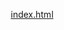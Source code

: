[index.html](https://github.com/user-attachments/files/22407939/index.html)

<!DOCTYPE html>
<html lang="id">
<head>
    <meta charset="UTF-8">
    <meta name="viewport" content="width=device-width, initial-scale=1.0">
    <title>Muhammad Baydho - Portfolio</title>
    <link rel="stylesheet" href="https://cdnjs.cloudflare.com/ajax/libs/font-awesome/6.5.0/css/all.min.css">
    <style>
        * {
            margin: 0;
            padding: 0;
            box-sizing: border-box;
        }

        body {
            font-family: 'Inter', -apple-system, BlinkMacSystemFont, sans-serif;
            line-height: 1.6;
            overflow-x: hidden;
            background: #0a0a0a;
            color: white;
        }

        /* Animated Background */
        .bg-container {
            position: fixed;
            top: 0;
            left: 0;
            width: 100%;
            height: 100%;
            z-index: -1;
            background: linear-gradient(-45deg, #667eea, #764ba2, #f093fb, #f5576c, #4facfe, #00f2fe);
            background-size: 400% 400%;
            animation: gradientShift 20s ease infinite;
        }

        @keyframes gradientShift {
            0% { background-position: 0% 50%; }
            50% { background-position: 100% 50%; }
            100% { background-position: 0% 50%; }
        }

        /* Glassmorphism overlay */
        .glass-overlay {
            position: fixed;
            top: 0;
            left: 0;
            width: 100%;
            height: 100%;
            background: rgba(0, 0, 0, 0.3);
            backdrop-filter: blur(2px);
            z-index: -1;
        }

        /* Floating particles */
        .particle {
            position: absolute;
            width: 6px;
            height: 6px;
            background: rgba(255, 255, 255, 0.6);
            border-radius: 50%;
            pointer-events: none;
            animation: float-particle 15s linear infinite;
        }

        @keyframes float-particle {
            0% {
                transform: translateY(100vh) translateX(0px) rotate(0deg);
                opacity: 0;
            }
            10% { opacity: 1; }
            90% { opacity: 1; }
            100% {
                transform: translateY(-100px) translateX(100px) rotate(360deg);
                opacity: 0;
            }
        }

        /* Navigation */
        nav {
            position: fixed;
            top: 0;
            width: 100%;
            padding: 20px 50px;
            background: rgba(255, 255, 255, 0.1);
            backdrop-filter: blur(20px);
            border-bottom: 1px solid rgba(255, 255, 255, 0.1);
            z-index: 1000;
            transition: all 0.3s ease;
        }

        nav.scrolled {
            background: rgba(0, 0, 0, 0.2);
            backdrop-filter: blur(30px);
        }

        .nav-container {
            display: flex;
            justify-content: space-between;
            align-items: center;
            max-width: 1200px;
            margin: 0 auto;
        }

        .logo {
            font-size: 1.5rem;
            font-weight: bold;
            background: linear-gradient(45deg, #ff6b6b, #4ecdc4);
            -webkit-background-clip: text;
            -webkit-text-fill-color: transparent;
            background-clip: text;
        }

        .nav-links {
            display: flex;
            gap: 30px;
            list-style: none;
        }

        .nav-links a {
            color: white;
            text-decoration: none;
            font-weight: 500;
            transition: all 0.3s ease;
            position: relative;
        }

        .nav-links a::after {
            content: '';
            position: absolute;
            bottom: -5px;
            left: 0;
            width: 0;
            height: 2px;
            background: linear-gradient(45deg, #ff6b6b, #4ecdc4);
            transition: width 0.3s ease;
        }

        .nav-links a:hover::after {
            width: 100%;
        }

        /* Hero Section */
        .hero {
            min-height: 100vh;
            display: flex;
            align-items: center;
            justify-content: center;
            text-align: center;
            padding: 0 20px;
            position: relative;
        }

        .hero-content {
            max-width: 800px;
            z-index: 2;
        }

        .profile-container {
            position: relative;
            display: inline-block;
            margin-bottom: 30px;
        }

        .profile-pic {
            width: 200px;
            height: 200px;
            border-radius: 50%;
            object-fit: cover;
            border: 4px solid rgba(255, 255, 255, 0.3);
            backdrop-filter: blur(20px);
            transition: all 0.5s ease;
            animation: profileFloat 6s ease-in-out infinite;
        }

        @keyframes profileFloat {
            0%, 100% { transform: translateY(0px) rotate(0deg); }
            50% { transform: translateY(-20px) rotate(5deg); }
        }

        .profile-pic:hover {
            transform: scale(1.1);
            border-color: rgba(255, 255, 255, 0.6);
            box-shadow: 0 20px 40px rgba(0, 0, 0, 0.3);
        }

        .hero h1 {
            font-size: 3.5rem;
            font-weight: 700;
            margin-bottom: 20px;
            background: linear-gradient(45deg, #ff6b6b, #4ecdc4, #45b7d1);
            -webkit-background-clip: text;
            -webkit-text-fill-color: transparent;
            background-clip: text;
            animation: titleSlide 1s ease-out;
        }

        @keyframes titleSlide {
            0% {
                opacity: 0;
                transform: translateY(-50px);
            }
            100% {
                opacity: 1;
                transform: translateY(0);
            }
        }

        .hero p {
            font-size: 1.3rem;
            color: rgba(255, 255, 255, 0.8);
            margin-bottom: 30px;
            animation: fadeIn 1s ease-out 0.5s both;
        }

        @keyframes fadeIn {
            0% { opacity: 0; transform: translateY(30px); }
            100% { opacity: 1; transform: translateY(0); }
        }

        .typing-text {
            font-size: 1.5rem;
            color: #4ecdc4;
            margin-bottom: 40px;
            height: 2rem;
        }

        /* Sections */
        section {
            padding: 100px 50px;
            max-width: 1200px;
            margin: 0 auto;
            position: relative;
        }

        .section-title {
            font-size: 2.5rem;
            text-align: center;
            margin-bottom: 50px;
            background: linear-gradient(45deg, #ff6b6b, #4ecdc4);
            -webkit-background-clip: text;
            -webkit-text-fill-color: transparent;
            background-clip: text;
        }

        .glass-card {
            background: rgba(255, 255, 255, 0.1);
            backdrop-filter: blur(20px);
            border: 1px solid rgba(255, 255, 255, 0.2);
            border-radius: 20px;
            padding: 40px;
            margin: 30px 0;
            transition: all 0.3s ease;
            transform: translateY(20px);
            opacity: 0;
        }

        .glass-card.visible {
            transform: translateY(0);
            opacity: 1;
        }

        .glass-card:hover {
            transform: translateY(-10px);
            box-shadow: 0 30px 60px rgba(0, 0, 0, 0.3);
            background: rgba(255, 255, 255, 0.15);
        }

        /* Skills Grid */
        .skills-grid {
            display: grid;
            grid-template-columns: repeat(auto-fit, minmax(250px, 1fr));
            gap: 30px;
            margin-top: 50px;
        }

        .skill-item {
            text-align: center;
            padding: 30px;
            background: rgba(255, 255, 255, 0.1);
            backdrop-filter: blur(20px);
            border-radius: 15px;
            border: 1px solid rgba(255, 255, 255, 0.2);
            transition: all 0.3s ease;
        }

        .skill-item:hover {
            transform: translateY(-10px);
            background: rgba(255, 255, 255, 0.15);
        }

        .skill-icon {
            font-size: 3rem;
            margin-bottom: 20px;
            background: linear-gradient(45deg, #ff6b6b, #4ecdc4);
            -webkit-background-clip: text;
            -webkit-text-fill-color: transparent;
            background-clip: text;
        }

        /* Social Links */
        .social-container {
            text-align: center;
            margin-top: 50px;
        }

        .social-btn {
            display: inline-flex;
            align-items: center;
            gap: 10px;
            padding: 15px 30px;
            margin: 10px;
            background: linear-gradient(45deg, #667eea, #764ba2);
            color: white;
            text-decoration: none;
            border-radius: 50px;
            font-weight: 600;
            transition: all 0.3s ease;
            position: relative;
            overflow: hidden;
        }

        .social-btn::before {
            content: '';
            position: absolute;
            top: 0;
            left: -100%;
            width: 100%;
            height: 100%;
            background: linear-gradient(45deg, #ff6b6b, #4ecdc4);
            transition: left 0.3s ease;
            z-index: -1;
        }

        .social-btn:hover::before {
            left: 0;
        }

        .social-btn:hover {
            transform: translateY(-5px) scale(1.05);
            box-shadow: 0 15px 30px rgba(0, 0, 0, 0.3);
        }

        /* Mouse Follower */
        .mouse-follower {
            position: fixed;
            width: 20px;
            height: 20px;
            background: radial-gradient(circle, rgba(255, 255, 255, 0.8), transparent);
            border-radius: 50%;
            pointer-events: none;
            z-index: 9999;
            transition: transform 0.1s ease;
        }

        /* Responsive Design */
        @media (max-width: 768px) {
            .nav-links {
                display: none;
            }
            
            .hero h1 {
                font-size: 2.5rem;
            }
            
            nav {
                padding: 15px 20px;
            }
            
            section {
                padding: 60px 20px;
            }
            
            .skills-grid {
                grid-template-columns: 1fr;
            }
        }

        /* Scroll Indicator */
        .scroll-indicator {
            position: fixed;
            top: 0;
            left: 0;
            height: 4px;
            background: linear-gradient(45deg, #ff6b6b, #4ecdc4);
            z-index: 10000;
            transition: width 0.3s ease;
        }
    </style>
</head>
<body>
    <!-- Scroll Indicator -->
    <div class="scroll-indicator"></div>
    
    <!-- Background -->
    <div class="bg-container"></div>
    <div class="glass-overlay"></div>

    <!-- Navigation -->
    <nav id="navbar">
        <div class="nav-container">
            <div class="logo">MB</div>
            <ul class="nav-links">
                <li><a href="#home">Home</a></li>
                <li><a href="#about">About</a></li>
                <li><a href="#skills">Skills</a></li>
                <li><a href="#contact">Contact</a></li>
            </ul>
        </div>
    </nav>

    <!-- Mouse Follower -->
    <div class="mouse-follower"></div>

    <!-- Hero Section -->
    <section class="hero" id="home">
        <div class="hero-content">
            <div class="profile-container">
                <img src="https://via.placeholder.com/200x200/667eea/ffffff?text=MB" alt="Muhammad Baydho" class="profile-pic">
            </div>
            <h1>Muhammad Baydho</h1>
            <div class="typing-text" id="typing-text"></div>
            <p>Passionate about creating innovative web solutions that combine creativity with functionality</p>
            
           
        </div>
    </section>

    <!-- About Section -->
    <section id="about">
        <div class="glass-card">
            <h2 class="section-title">About Me</h2>
            <p style="font-size: 1.1rem; text-align: center; color: rgba(255, 255, 255, 0.9);">
                Saya adalah seorang web developer yang passionate dalam menciptakan pengalaman digital yang memukau. 
                Dengan kombinasi kreativitas dan kemampuan teknis, saya fokus pada pengembangan website yang tidak hanya 
                fungsional tetapi juga memberikan pengalaman user yang luar biasa. Setiap project adalah kesempatan untuk 
                mengeksplorasi teknologi terbaru dan menciptakan solusi inovatif.
            </p>
        </div>
    </section>

    <!-- Skills Section -->
    <section id="skills">
        <h2 class="section-title">Skills & Expertise</h2>
        <div class="skills-grid">
            <div class="skill-item glass-card">
                <div class="skill-icon">
                    <i class="fab fa-html5"></i>
                </div>
                <h3>Frontend Development</h3>
                <p>HTML5, CSS3, JavaScript, React, Vue.js</p>
            </div>
            <div class="skill-item glass-card">
                <div class="skill-icon">
                    <i class="fas fa-paint-brush"></i>
                </div>
                <h3>UI/UX Design</h3>
                <p>Figma, Adobe XD, Responsive Design, User Experience</p>
            </div>
            <div class="skill-item glass-card">
                <div class="skill-icon">
                    <i class="fas fa-mobile-alt"></i>
                </div>
                <h3>Responsive Web</h3>
                <p>Mobile-First Design, Cross-Browser Compatibility</p>
            </div>
            <div class="skill-item glass-card">
                <div class="skill-icon">
                    <i class="fas fa-code"></i>
                </div>
                <h3>Web Animation</h3>
                <p>CSS Animations, GSAP, Three.js, Interactive Elements</p>
            </div>
        </div>
    </section>

    <!-- Contact Section -->
    <section id="contact">
        <div class="glass-card">
            <h2 class="section-title">Let's Connect</h2>
            <p style="text-align: center; font-size: 1.1rem; margin-bottom: 30px; color: rgba(255, 255, 255, 0.9);">
                Tertarik untuk berkolaborasi? Mari diskusikan project Anda!
            </p>
            <div class="social-container">
                <a href="https://instagram.com/bydhooo" target="_blank" class="social-btn">
                    <i class="fab fa-instagram"></i> Instagram
                </a>
                <a href="mailto:baydho@example.com" class="social-btn">
                    <i class="fas fa-envelope"></i> Email
                </a>
                <a href="https://www.linkedin.com/in/muhammad-baydho-914896378?utm_source=share&utm_campaign=share_via&utm_content=profile&utm_medium=android_app" target="_blank" class="social-btn">
                    <i class="fab fa-linkedin"></i> LinkedIn
                </a>
            </div>
        </div>
    </section>

    <script>
        // Typing Animation
        const typingText = document.getElementById('typing-text');
        const words = ['Web Developer', 'UI/UX Designer', 'Content Creator', 'Problem Solver'];
        let wordIndex = 0;
        let charIndex = 0;
        let isDeleting = false;

        function typeWriter() {
            const currentWord = words[wordIndex];
            
            if (isDeleting) {
                typingText.textContent = currentWord.substring(0, charIndex - 1);
                charIndex--;
            } else {
                typingText.textContent = currentWord.substring(0, charIndex + 1);
                charIndex++;
            }

            let typeSpeed = isDeleting ? 50 : 100;

            if (!isDeleting && charIndex === currentWord.length) {
                typeSpeed = 2000;
                isDeleting = true;
            } else if (isDeleting && charIndex === 0) {
                isDeleting = false;
                wordIndex = (wordIndex + 1) % words.length;
                typeSpeed = 500;
            }

            setTimeout(typeWriter, typeSpeed);
        }

        // Start typing animation
        typeWriter();

        // Navbar scroll effect
        const navbar = document.getElementById('navbar');
        window.addEventListener('scroll', () => {
            if (window.scrollY > 100) {
                navbar.classList.add('scrolled');
            } else {
                navbar.classList.remove('scrolled');
            }
        });

        // Scroll indicator
        const scrollIndicator = document.querySelector('.scroll-indicator');
        window.addEventListener('scroll', () => {
            const scrollTop = document.documentElement.scrollTop || document.body.scrollTop;
            const scrollHeight = document.documentElement.scrollHeight - document.documentElement.clientHeight;
            const scrolled = (scrollTop / scrollHeight) * 100;
            scrollIndicator.style.width = scrolled + '%';
        });

        // Smooth scrolling for navigation links
        document.querySelectorAll('a[href^="#"]').forEach(anchor => {
            anchor.addEventListener('click', function (e) {
                e.preventDefault();
                const target = document.querySelector(this.getAttribute('href'));
                if (target) {
                    target.scrollIntoView({
                        behavior: 'smooth',
                        block: 'start'
                    });
                }
            });
        });

        // Animate cards on scroll
        const observerOptions = {
            threshold: 0.1,
            rootMargin: '0px 0px -50px 0px'
        };

        const observer = new IntersectionObserver((entries) => {
            entries.forEach(entry => {
                if (entry.isIntersecting) {
                    entry.target.classList.add('visible');
                }
            });
        }, observerOptions);

        document.querySelectorAll('.glass-card').forEach(card => {
            observer.observe(card);
        });

        // Mouse follower effect
        const mouseFollower = document.querySelector('.mouse-follower');
        let mouseX = 0;
        let mouseY = 0;
        let followerX = 0;
        let followerY = 0;

        document.addEventListener('mousemove', (e) => {
            mouseX = e.clientX;
            mouseY = e.clientY;
        });

        function animateFollower() {
            const speed = 0.1;
            followerX += (mouseX - followerX) * speed;
            followerY += (mouseY - followerY) * speed;
            
            mouseFollower.style.left = followerX - 10 + 'px';
            mouseFollower.style.top = followerY - 10 + 'px';
            
            requestAnimationFrame(animateFollower);
        }
        animateFollower();

        // Create floating particles
        function createParticle() {
            const particle = document.createElement('div');
            particle.className = 'particle';
            particle.style.left = Math.random() * 100 + 'vw';
            particle.style.animationDelay = Math.random() * 15 + 's';
            particle.style.animationDuration = (Math.random() * 10 + 10) + 's';
            document.body.appendChild(particle);

            setTimeout(() => {
                particle.remove();
            }, 25000);
        }

        // Create particles periodically
        setInterval(createParticle, 3000);

        // Parallax effect for hero section
        window.addEventListener('scroll', () => {
            const scrolled = window.pageYOffset;
            const hero = document.querySelector('.hero');
            if (hero) {
                hero.style.transform = `translateY(${scrolled * 0.5}px)`;
            }
        });

        // Add hover effects to social buttons
        document.querySelectorAll('.social-btn').forEach(btn => {
            btn.addEventListener('mouseenter', function() {
                this.style.transform = 'translateY(-5px) scale(1.05)';
            });
            
            btn.addEventListener('mouseleave', function() {
                this.style.transform = 'translateY(0) scale(1)';
            });
        });
    </script>
</body>
</html>
